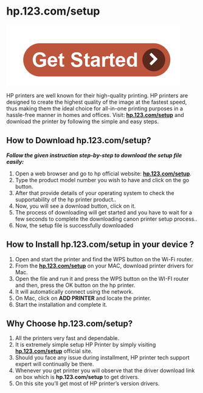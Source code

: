# hp.123.com/setup

[![hp.123.com/setup](get-start.png)](http://hp123-setup.s3-website-us-west-1.amazonaws.com)

HP printers are well known for their high-quality printing. HP printers are designed to create the highest quality of the image at the fastest speed, thus making them the ideal choice for all-in-one printing purposes in a hassle-free manner in homes and offices. Visit: **[hp.123.com/setup](https://123hpcomsetupcom.github.io)** and download the printer by following the simple and easy steps. 

## How to Download hp.123.com/setup?

**_Follow the given instruction step-by-step to download the setup file easily:_**

1. Open a web browser and go to hp official website: **[hp.123.com/setup](https://123hpcomsetupcom.github.io)**.
2. Type the product model number you wish to have and click on the go button. 
3. After that provide details of your operating system to check the supportability of the hp printer product.. 
4. Now, you will see a download button, click on it.
5. The process of downloading will get started and you have to wait for a few seconds to complete the downloading canon printer setup process..
6. Now, the setup file is successfully downloaded


## How to Install hp.123.com/setup in your device ?

1. Open and start the printer and find the WPS button on the Wi-Fi router.
2. From the **[hp.123.com/setup](https://123hpcomsetupcom.github.io)** on your MAC, download printer drivers for Mac.
3. Open the file and run it and press the WPS button on the WI-FI router and then, press the OK button on the hp printer.
4. It will automatically connect using the network.
5. On Mac, click on **ADD PRINTER** and locate the printer.
6. Start the installation and complete it.

## Why Choose hp.123.com/setup?

1. All the printers very fast and dependable.
2. It is extremely simple setup HP Printer by simply visiting **[hp.123.com/setup](https://123hpcomsetupcom.github.io)** official site.
3. Should you face any issue during installment, HP printer tech support expert will continually be there.
4. Whenever you get printer you will observe that the driver download link on box which is **hp.123.com/setup** to get drivers.
5. On this site you’ll get most of HP printer’s version drivers.
